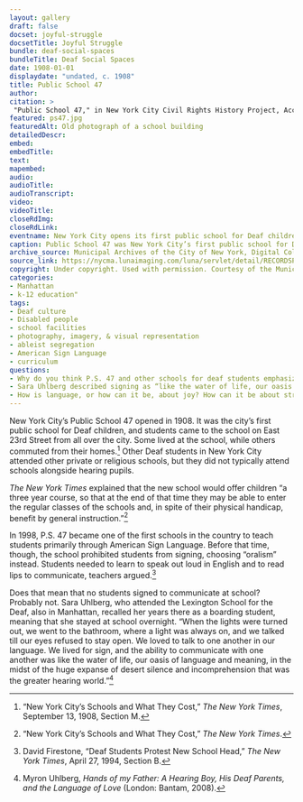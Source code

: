```yaml
--- 
layout: gallery
draft: false
docset: joyful-struggle
docsetTitle: Joyful Struggle
bundle: deaf-social-spaces
bundleTitle: Deaf Social Spaces
date: 1908-01-01
displaydate: "undated, c. 1908"
title: Public School 47
author: 
citation: >
 "Public School 47," in New York City Civil Rights History Project, Accessed: [Month Day, Year], https://nyccivilrightshistory.org/gallery/ps47.
featured: ps47.jpg
featuredAlt: Old photograph of a school building
detailedDescr: 
embed: 
embedTitle: 
text: 
mapembed: 
audio: 
audioTitle: 
audioTranscript: 
video: 
videoTitle: 
closeRdImg: 
closeRdLink: 
eventname: New York City opens its first public school for Deaf children.
caption: Public School 47 was New York City’s first public school for Deaf children.
archive_source: Municipal Archives of the City of New York, Digital Collections
source_link: https://nycma.lunaimaging.com/luna/servlet/detail/RECORDSPHOTOUNITARC~22~22~1401501~169962:PS-47,-Manhattan--exterior?qvq=q:deaf&mi=0&trs=816
copyright: Under copyright. Used with permission. Courtesy of the Municipal Archives of the City of New York. 
categories: 
- Manhattan
- k-12 education"
tags: 
- Deaf culture
- Disabled people
- school facilities
- photography, imagery, & visual representation
- ableist segregation
- American Sign Language
- curriculum
questions: 
- Why do you think P.S. 47 and other schools for deaf students emphasized lip-reading and speaking rather than sign language? How did this relate to the school’s plan to have students “enter the regular classes…and benefit by general instruction”? 
- Sara Uhlberg described signing as “like the water of life, our oasis of language and meaning.” But it was an oasis that she had to break school rules to find. What is your “oasis of language and meaning”? Does it connect to your life at school, or not? 
- How is language, or how can it be, about joy? How can it be about struggle or politics?
--- 
```


New York City’s Public School 47 opened in 1908. It was the city’s first public school for Deaf children, and students came to the school on East 23rd Street from all over the city. Some lived at the school, while others commuted from their homes.[^1] Other Deaf students in New York City attended other private or religious schools, but they did not typically attend schools alongside hearing pupils.

*The New York Times* explained that the new school would offer children “a three year course, so that at the end of that time they may be able to enter the regular classes of the schools and, in spite of their physical handicap, benefit by general instruction.”[^2]

In 1998, P.S. 47 became one of the first schools in the country to teach students primarily through American Sign Language. Before that time, though, the school prohibited students from signing, choosing “oralism” instead. Students needed to learn to speak out loud in English and to read lips to communicate, teachers argued.[^3]  

Does that mean that no students signed to communicate at school? Probably not. Sara Uhlberg, who attended the Lexington School for the Deaf, also in Manhattan, recalled her years there as a boarding student, meaning that she stayed at school overnight. “When the lights were turned out, we went to the bathroom, where a light was always on, and we talked till our eyes refused to stay open. We loved to talk to one another in our language. We lived for sign, and the ability to communicate with one another was like the water of life, our oasis of language and meaning, in the midst of the huge expanse of desert silence and incomprehension that was the greater hearing world.”[^4]  

[^1]: “New York City’s Schools and What They Cost,” *The New York Times*, September 13, 1908, Section M.

[^2]: “New York City’s Schools and What They Cost,” *The New York Times*.

[^3]: David Firestone, “Deaf Students Protest New School Head,” *The New York Times*, April 27, 1994, Section B.

[^4]: Myron Uhlberg, *Hands of my Father: A Hearing Boy, His Deaf Parents, and the Language of Love* (London: Bantam, 2008).
